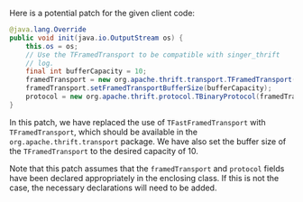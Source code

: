 Here is a potential patch for the given client code:
```java
@java.lang.Override
public void init(java.io.OutputStream os) {
    this.os = os;
    // Use the TFramedTransport to be compatible with singer_thrift
    // log.
    final int bufferCapacity = 10;
    framedTransport = new org.apache.thrift.transport.TFramedTransport(new org.apache.thrift.transport.TIOStreamTransport(os));
    framedTransport.setFramedTransportBufferSize(bufferCapacity);
    protocol = new org.apache.thrift.protocol.TBinaryProtocol(framedTransport);
}
```
In this patch, we have replaced the use of `TFastFramedTransport` with `TFramedTransport`, which should be available in the `org.apache.thrift.transport` package. We have also set the buffer size of the `TFramedTransport` to the desired capacity of 10.

Note that this patch assumes that the `framedTransport` and `protocol` fields have been declared appropriately in the enclosing class. If this is not the case, the necessary declarations will need to be added.